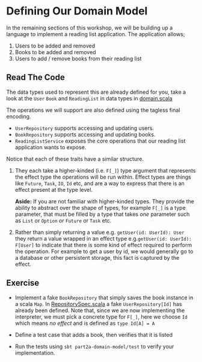 # Defining Our Domain Model

In the remaining sections of this workshop, we will be building up a language to implement a reading list application.
The application allows;

1. Users to be added and removed
2. Books to be added and removed
3. Users to add / remove books from their reading list

## Read The Code

The data types used to represent this are already defined for you, take a look at the `User` `Book` and `ReadingList`
in data types in [domain.scala](./src/main/scala/part2a/domain.scala)
  
The operations we will support are also defined using the tagless final encoding. 

- `UserRepository` supports accessing and updating users.
- `BookRepository` supports accessing and updating books.
- `ReadingListService` exposes the core operations that our reading list application wants to expose.
     
Notice that each of these traits have a similar structure.
     
1. They each take a higher-kinded (i.e. `F[_]`) type argument that represents the effect type the operations will be run within. Effect types are things like `Future`, `Task`, `IO`, `Id` etc, and are a way to express that there is an effect present at the type level.
   
   **Aside:** If you are not familiar with higher-kinded types. They provide the ability to abstract over the shape of types, for example `F[_]` is a type parameter, that must be filled by a type that takes *one* parameter such as `List` or `Option` or `Future` or `Task` etc.
     
2. Rather than simply returning a value e.g. `getUser(id: UserId): User` they return a value wrapped in an effect type e.g.`getUser(id: UserId): F[User]` to indicate that there is some kind of effect required to perform the operation. For example to get a user by id, we would generally go to a database or other persistent storage, this fact is captured by the effect.
   
## Exercise

- Implement a fake `BookRepository` that simply saves the book instance in a scala `Map`. 
  In [RepositorySpec.scala](./src/test/scala/part2a/RepositorySpec.scala) a fake `UserRepository[Id]` has already been defined.
  Note that, since we are now implementing the interpreter, we must pick a concrete type for `F[_]`, here we choose `Id`
  which means *no effect* and is defined as `type Id[A] = A`
  
- Define a test case that adds a book, then verifies that it is listed
     
- Run the tests using `sbt part2a-domain-model/test` to verify your implementation.